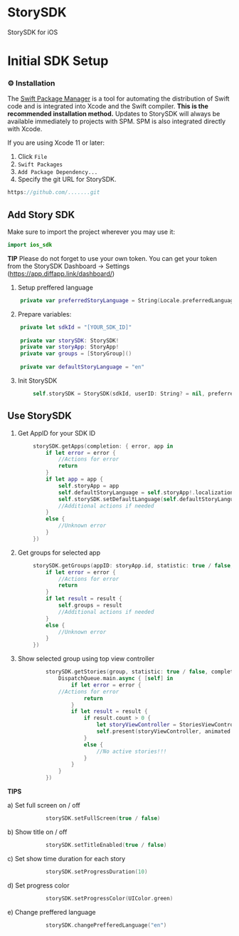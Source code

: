 #  StorySDK

StorySDK for iOS

# Initial SDK Setup

### ⚙️ Installation

The [Swift Package Manager](https://swift.org/package-manager/) is a tool for automating the distribution of Swift code and is integrated into Xcode and the Swift compiler. **This is the recommended installation method.** Updates to StorySDK will always be available immediately to projects with SPM. SPM is also integrated directly with Xcode.

If you are using Xcode 11 or later:
 1. Click `File`
 2. `Swift Packages`
 3. `Add Package Dependency...`
 4. Specify the git URL for StorySDK.

```swift
https://github.com/.......git
```

## Add Story SDK
Make sure to import the project wherever you may use it:

```swift
import ios_sdk
```

**TIP**
Please do not forget to use your own token. You can get your token from the StorySDK Dashboard -> Settings (https://app.diffapp.link/dashboard/)

1. Setup preffered language

```swift
    private var preferredStoryLanguage = String(Locale.preferredLanguages[0].prefix(2))
```

2. Prepare variables:

```swift
    private let sdkId = "[YOUR_SDK_ID]"
    
    private var storySDK: StorySDK!
    private var storyApp: StoryApp!
    private var groups = [StoryGroup]()
    
    private var defaultStoryLanguage = "en"
```

3. Init StorySDK

```swift
        self.storySDK = StorySDK(sdkId, userID: String? = nil, preferredLanguage: preferredStoryLanguage)
```

## Use StorySDK
1. Get AppID for your SDK ID
```swift
        storySDK.getApps(completion: { error, app in
            if let error = error {
                //Actions for error
                return
            }
            if let app = app {
                self.storyApp = app
                self.defaultStoryLanguage = self.storyApp!.localization.default_locale
                self.storySDK.setDefaultLanguage(self.defaultStoryLanguage)
                //Additional actions if needed
            }
            else {
                //Unknown error
            }
        })
```

2. Get groups for selected app

```swift
        storySDK.getGroups(appID: storyApp.id, statistic: true / false, completion: { error, result in
            if let error = error {
                //Actions for error
                return
            }
            if let result = result {
                self.groups = result
                //Additional actions if needed
            }
            else {
                //Unknown error
            }
        })
```

3. Show selected group using top view controller

```swift
            storySDK.getStories(group, statistic: true / false, completion: { error, result in
                DispatchQueue.main.async { [self] in
                    if let error = error {
                //Actions for error
                        return
                    }
                    if let result = result {
                        if result.count > 0 {
                            let storyViewController = StoriesViewController(result, for: group, activeOnly: true / false)
                            self.present(storyViewController, animated: true, completion: nil)
                        }
                        else {
                            //No active stories!!!
                        }
                    }
                }
            })
```

**TIPS**

a) Set full screen on / off
```swift
            storySDK.setFullScreen(true / false)
```

b) Show title on / off
```swift
            storySDK.setTitleEnabled(true / false)
```

c) Set show time duration for each story
```swift
            storySDK.setProgressDuration(10)
```

d) Set progress color
```swift
            storySDK.setProgressColor(UIColor.green)
```

e) Change preffered language
```swift
            storySDK.changePrefferedLanguage("en")
```

